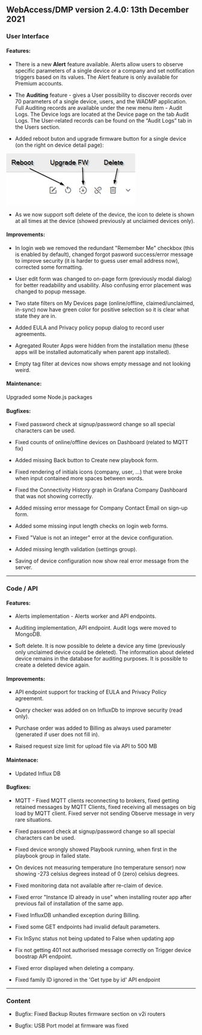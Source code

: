 ## WebAccess/DMP version 2.4.0: 13th December 2021

### User Interface

#### Features:

* There is a new **Alert** feature available. Alerts allow users to observe specific parameters of a single device or a company and set notification triggers based on its values. The Alert feature is only available for Premium accounts.

* The **Auditing** feature - gives a User possibility to discover records over 70 parameters of a single device, users, and the WADMP application. Full Auditing records are available under the new menu item - Audit Logs. The Device logs are located at the Device page on the tab Audit Logs. The User-related records can be found on the “Audit Logs” tab in the Users section.

* Added reboot buton and upgrade firmware button for a single device (on the right on device detail page):

![reboot upgrade delete](/images/release-notes/2.4.0_reboot_upgrade_delete.png "reboot upgrade delete")

* As we now support soft delete of the device, the icon to delete is shown at all times at the device (showed previously at unclaimed devices only).

#### Improvements:

* In login web we removed the redundant "Remember Me" checkbox (this is enabled by default), changed forgot pasword success/error message to improve security (it is harder to guess user email address now), corrected some formatting.

* User edit form was changed to on-page form (previously modal dialog) for better readability and usability. Also confusing error placement was changed to popup message.

* Two state filters on My Devices page (online/offline, claimed/unclaimed, in-sync) now have green color for positive selection so it is clear what state they are in.

* Added EULA and Privacy policy popup dialog to record user agreements. 

* Agregated Router Apps were hidden from the installation menu (these apps will be installed automatically when parent app installed).

* Empty tag filter at devices now shows empty message and not looking weird.

#### Maintenance:

Upgraded some Node.js packages

#### Bugfixes:

* Fixed password check at signup/password change so all special characters can be used.

* Fixed counts of online/offline devices on Dashboard (related to MQTT fix) 

* Added missing Back button to Create new playbook form.

* Fixed rendering of initials icons (company, user, ...) that were broke when input contained more spaces between words.

* Fixed the Connectivity History graph in Grafana Company Dashboard that was not showing correctly.

* Added missing error message for Company Contact Email on sign-up form.
  
* Added some missing input length checks on login web forms.

* Fixed "Value is not an integer" error at the device configuration.

* Added missing length validation (settings group).

* Saving of device configuration now show real error message from the server. 

---

### Code / API

#### Features:

* Alerts implementation - Alerts worker and API endpoints.
  
* Auditing implementation, API endpoint. Audit logs were moved to MongoDB.

* Soft delete. It is now possible to delete a device any time (previously only unclaimed device could be deleted). The information about deleted device remains in the database for auditing purposes. It is possible to create a deleted device again.

#### Improvements:

* API endpoint support for tracking of EULA and Privacy Policy agreement.

* Query checker was added on on InfluxDb to improve security (read only).

* Purchase order was added to Billing as always used parameter (generated if user does not fill in).

* Raised request size limit for upload file via API to 500 MB

#### Maintenace:

* Updated Influx DB

#### Bugfixes:

* MQTT - Fixed MQTT clients reconnecting to brokers, fixed getting retained messages by MQTT Clients, fixed receiving all messages on big load by MQTT client. Fixed server not sending Observe message in very rare situations.

* Fixed password check at signup/password change so all special characters can be used.

* Fixed device wrongly showed Playbook running, when first in the playbook group in failed state.

* On devices not measuring temperature (no temperature sensor) now showing -273 celsius degrees instead of 0 (zero) celsius degrees.

* Fixed monitoring data not available after re-claim of device.

* Fixed error "Instance ID already in use" when installing router app after previous fail of installation of the same app.

* Fixed InfluxDB unhandled exception during Billing.

* Fixed some GET endpoints had invalid default parameters.

* Fix InSync status not being updated to False when updating app 

* Fix not getting 401 not authorised message correctly on Trigger device boostrap API endpoint.

* Fixed error displayed when deleting a company.
  
* Fixed family ID ignored in the 'Get type by id' API endpoint

---

### Content

* Bugfix: Fixed Backup Routes firmware section on v2i routers

* Bugfix: USB Port model at firmware was fixed










